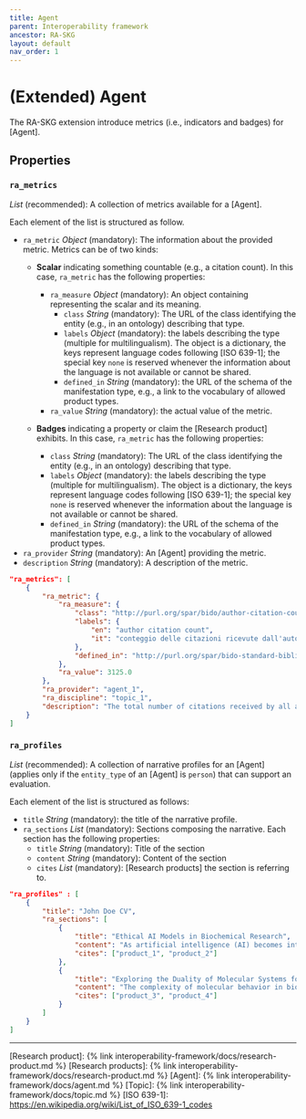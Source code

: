 ```yaml
---
title: Agent
parent: Interoperability framework
ancestor: RA-SKG
layout: default
nav_order: 1
---
```


# (Extended) Agent

The RA-SKG extension introduce metrics (i.e., indicators and badges) for [Agent].

## Properties

### `ra_metrics`
*List* (recommended): A collection of metrics available for a [Agent]. 

Each element of the list is structured as follow.
- `ra_metric` *Object* (mandatory): The information about the provided metric. Metrics can be of two kinds:
  - **Scalar** indicating something countable (e.g., a citation count). In this case, `ra_metric` has the following properties:
    - `ra_measure` *Object* (mandatory): An object containing representing the scalar and its meaning.
      - `class` *String* (mandatory): The URL of the class identifying the entity (e.g., in an ontology) describing that type.
      - `labels` *Object* (mandatory): the labels describing the type (multiple for multilingualism). 
    The object is a dictionary, the keys represent language codes following [ISO 639-1]; the special key `none` is reserved whenever the information about the language is not available or cannot be shared.
      - `defined_in` *String* (mandatory): the URL of the schema of the manifestation type, e.g., a link to the vocabulary of allowed product types.
    - `ra_value` *String* (mandatory): the actual value of the metric.
  
  - **Badges** indicating a property or claim the [Research product] exhibits. In this case, `ra_metric` has the following properties:
    - `class` *String* (mandatory): The URL of the class identifying the entity (e.g., in an ontology) describing that type.
    - `labels` *Object* (mandatory): the labels describing the type (multiple for multilingualism). 
    The object is a dictionary, the keys represent language codes following [ISO 639-1]; the special key `none` is reserved whenever the information about the language is not available or cannot be shared.
    - `defined_in` *String* (mandatory): the URL of the schema of the manifestation type, e.g., a link to the vocabulary of allowed product types.
- `ra_provider` *String* (mandatory): An [Agent] providing the metric.
- `description` *String* (mandatory): A description of the metric.


```json
"ra_metrics": [
	{
		"ra_metric": {
			"ra_measure": {
				"class": "http://purl.org/spar/bido/author-citation-count",
				"labels": {
					"en": "author citation count",
					"it": "conteggio delle citazioni ricevute dall'autore"
				},
				"defined_in": "http://purl.org/spar/bido-standard-bibliometric-measures"
			},
			"ra_value": 3125.0
		},
		"ra_provider": "agent_1",
		"ra_discipline": "topic_1",
		"description": "The total number of citations received by all articles of a specific discipline of the researcher of interest. All publication records of subtype 'Article' from the OpenAIRE Graph that are marked as authored by the researcher were collected and their citations from other articles were counted. Citations and article metadata required to calculate the particular indicator are gathered by the OpenAIRE Graph v9.0.0."
	}
]
```


### `ra_profiles`
*List* (recommended): A collection of narrative profiles for an [Agent] (applies only if the `entity_type` of an  [Agent] is `person`) that can support an evaluation. 

Each element of the list is structured as follows:
- `title` *String* (mandatory): the title of the narrative profile.
- `ra_sections` *List* (mandatory): Sections composing the narrative. Each section has the following properties:
    - `title` *String* (mandatory): Title of the section
    - `content` *String* (mandatory): Content of the section
    - `cites` *List* (mandatory): [Research products] the section is referring to.


```json
"ra_profiles" : [
	{
		"title": "John Doe CV",
		"ra_sections": [
			{
				"title": "Ethical AI Models in Biochemical Research",
				"content": "As artificial intelligence (AI) becomes integral to ...",
				"cites": ["product_1", "product_2"]	
			},
			{
				"title": "Exploring the Duality of Molecular Systems for Drug Design",
				"content": "The complexity of molecular behavior in biological ...",
				"cites": ["product_3", "product_4"]	
			}		
		]
	}
]
```
----
[Research product]: {% link interoperability-framework/docs/research-product.md %}
[Research products]: {% link interoperability-framework/docs/research-product.md %}
[Agent]: {% link interoperability-framework/docs/agent.md %}
[Topic]: {% link interoperability-framework/docs/topic.md %}
[ISO 639-1]: https://en.wikipedia.org/wiki/List_of_ISO_639-1_codes